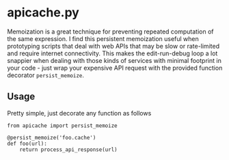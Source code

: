 apicache.py
===

Memoization is a great technique for preventing repeated computation of the same expression. I find this persistent memoization useful when prototyping scripts that deal with web APIs that may be slow or rate-limited and require internet connectivity. This makes the edit-run-debug loop a lot snappier when dealing with those kinds of services with minimal footprint in your code - just wrap your expensive API request with the provided function decorator ```persist_memoize```.

Usage
---
Pretty simple, just decorate any function as follows

    from apicache import persist_memoize

    @persist_memoize('foo.cache')
    def foo(url):
        return process_api_response(url)

